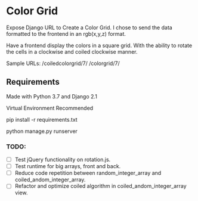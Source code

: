 # Color Grid #

Expose Django URL to Create a Color Grid. I chose to send the data formatted to the frontend in an rgb(x,y,z) format.

Have a frontend display the colors in a square grid. With the ability to rotate the cells in a clockwise and coiled clockwise manner.

Sample URLs:
  /coiledcolorgrid/7/
  /colorgrid/7/

## Requirements ##

Made with Python 3.7 and Django 2.1

Virtual Environment Recommended

pip install -r requirements.txt

python manage.py runserver

### TODO: ###
- [ ] Test jQuery functionality on rotation.js.
- [ ] Test runtime for big arrays, front and back.
- [ ] Reduce code repetition between random_integer_array and coiled_andom_integer_array.
- [ ] Refactor and optimize coiled algorithm in coiled_andom_integer_array view.
